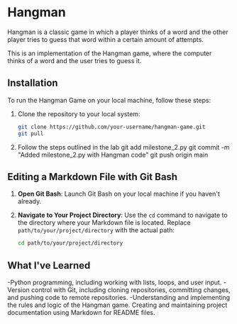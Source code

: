 # Hangman
Hangman is a classic game in which a player thinks of a word and the other player tries to guess that word within a certain amount of attempts.

This is an implementation of the Hangman game, where the computer thinks of a word and the user tries to guess it. 

## Installation

To run the Hangman Game on your local machine, follow these steps:

1. Clone the repository to your local system:

   ```bash
   git clone https://github.com/your-username/hangman-game.git
   git pull

2. Follow the steps outlined in the lab
   git add milestone_2.py
   git commit -m "Added milestone_2.py with Hangman code"
   git push origin main
## Editing a Markdown File with Git Bash

1. **Open Git Bash**: Launch Git Bash on your local machine if you haven't already.

2. **Navigate to Your Project Directory**: Use the `cd` command to navigate to the directory where your Markdown file is located. Replace `path/to/your/project/directory` with the actual path:

   ```bash
   cd path/to/your/project/directory

## What I've Learned
-Python programming, including working with lists, loops, and user input.
-Version control with Git, including cloning repositories, committing changes, 
and pushing code to remote repositories.
-Understanding and implementing the rules and logic of the Hangman game.
Creating and maintaining project documentation using Markdown for README files.

